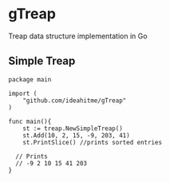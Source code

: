 # gTreap
Treap data structure implementation in Go 

## Simple Treap

```
package main

import (
	"github.com/ideahitme/gTreap"
)

func main(){
	st := treap.NewSimpleTreap()
	st.Add(10, 2, 15, -9, 203, 41)
	st.PrintSlice() //prints sorted entries

  // Prints
  // -9 2 10 15 41 203 
}
```
